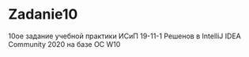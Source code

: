 # Zadanie10
10ое задание учебной практики ИСиП 19-11-1
Решенов в IntelliJ IDEA Community 2020 на базе ОС W10
